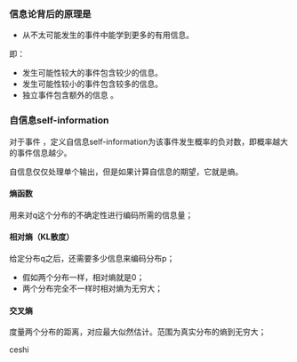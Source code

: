 ### 信息论背后的原理是

- 从不太可能发生的事件中能学到更多的有用信息。

即：

- 发生可能性较大的事件包含较少的信息。
- 发生可能性较小的事件包含较多的信息。
- 独立事件包含额外的信息 。

### 自信息self-information

对于事件 ，定义自信息self-information为该事件发生概率的负对数，即概率越大的事件信息越少。

自信息仅仅处理单个输出，但是如果计算自信息的期望，它就是熵。

#### 熵函数

用来对q这个分布的不确定性进行编码所需的信息量；

#### 相对熵（KL散度）

给定分布q之后，还需要多少信息来编码分布p；

- 假如两个分布一样，相对熵就是0；
- 两个分布完全不一样时相对熵为无穷大；

#### 交叉熵

度量两个分布的距离，对应最大似然估计。范围为真实分布的熵到无穷大；

ceshi